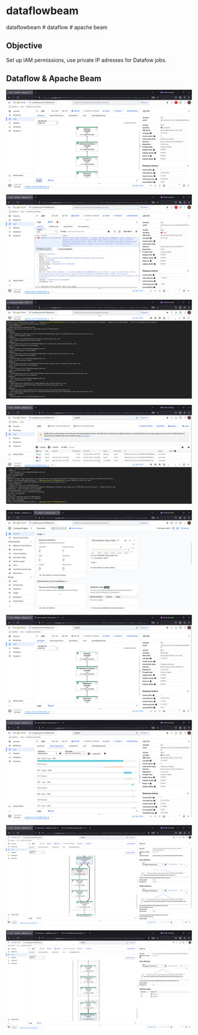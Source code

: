 # dataflowbeam
dataflowbeam # dataflow # apache beam

## Objective
Set up IAM permissions, use private IP adresses for Datafow jobs.


## Dataflow & Apache Beam

![dataflowbeam001.png](./media/dataflowbeam001.png)

![dataflowbeam002.png](./media/dataflowbeam002.png)

![dataflowbeam003.png](./media/dataflowbeam003.png)

![dataflowbeam004.png](./media/dataflowbeam004.png)

![dataflowbeam005.png](./media/dataflowbeam005.png)

![dataflowbeam006.png](./media/dataflowbeam006.png)

![dataflowbeam007.png](./media/dataflowbeam007.png)

![dataflowbeam008.png](./media/dataflowbeam008.png)

![dataflowbeam009.png](./media/dataflowbeam009.png)
